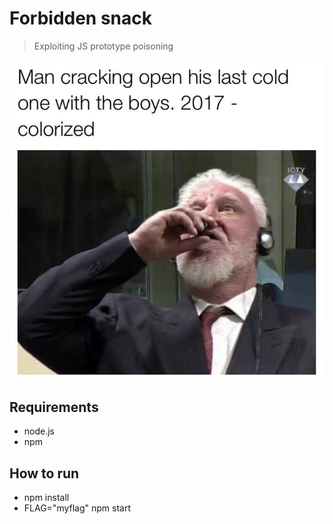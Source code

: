 # Forbidden snack

> Exploiting JS prototype poisoning

![](meme.jpg)

## Requirements
* node.js
* npm

## How to run
* npm install
* FLAG="myflag" npm start